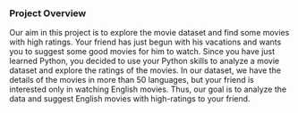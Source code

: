 ### Project Overview

 Our aim in this project is to explore the movie dataset and find some movies with high ratings. Your friend has just begun with his vacations and wants you to suggest some good movies for him to watch. Since you have just learned Python, you decided to use your Python skills to analyze a movie dataset and explore the ratings of the movies. In our dataset, we have the details of the movies in more than 50 languages, but your friend is interested only in watching English movies. Thus, our goal is to analyze the data and suggest English movies with high-ratings to your friend.


